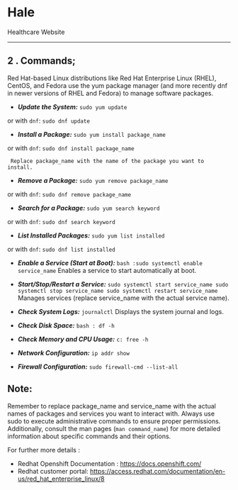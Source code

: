 # Hale
Healthcare Website 

-----------------------------------------------------
## 2 . Commands;
Red Hat-based Linux distributions like Red Hat Enterprise Linux (RHEL), CentOS, and Fedora use the yum package manager (and more recently dnf in newer versions of RHEL and Fedora) to manage software packages.

- ***Update the System:***
```sudo yum update```

or with `dnf`:
```sudo dnf update```

- ***Install a Package:***
```sudo yum install package_name```

or with `dnf`:
```sudo dnf install package_name```

     Replace package_name with the name of the package you want to install.

- ***Remove a Package:***
```sudo yum remove package_name```

or with `dnf`:
```sudo dnf remove package_name```

- ***Search for a Package:***
```sudo yum search keyword```

or with `dnf`:
```sudo dnf search keyword```

- ***List Installed Packages:***
```sudo yum list installed```

or with `dnf`:
```sudo dnf list installed```

- ***Enable a Service (Start at Boot):***
```bash :sudo systemctl enable service_name```
   Enables a service to start automatically at boot.

- ***Start/Stop/Restart a Service:***
```sudo systemctl start service_name sudo systemctl stop service_name sudo systemctl restart service_name```
   Manages services (replace service_name with the actual service name).

- ***Check System Logs:***
```journalctl```
   Displays the system journal and logs.

- ***Check Disk Space:***
```bash : df -h```

- ***Check Memory and CPU Usage:***
```c: free -h```

- ***Network Configuration:***
```ip addr show```

- ***Firewall Configuration:***
```sudo firewall-cmd --list-all```

## Note: 
Remember to replace package_name and service_name with the actual names of packages and services you want to interact with. Always use sudo to execute administrative commands to ensure proper permissions.
 Additionally, consult the man pages (```man command_name```) for more detailed information about specific commands and their options.




For further more details : 
- Redhat Openshift Documentation : https://docs.openshift.com/
- Redhat customer portal: https://access.redhat.com/documentation/en-us/red_hat_enterprise_linux/8
